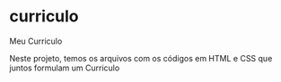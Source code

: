 # curriculo
Meu Curriculo

Neste projeto, temos os arquivos com os códigos em HTML e CSS que juntos formulam um Curriculo
